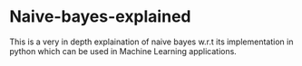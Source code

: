 # Naive-bayes-explained
This is a very in depth explaination of naive bayes w.r.t its implementation in python which can be used in Machine Learning applications.
